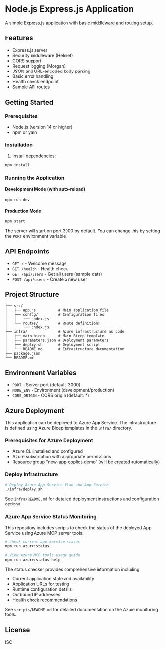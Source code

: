# Node.js Express.js Application

A simple Express.js application with basic middleware and routing setup.

## Features

- Express.js server
- Security middleware (Helmet)
- CORS support
- Request logging (Morgan)
- JSON and URL-encoded body parsing
- Basic error handling
- Health check endpoint
- Sample API routes

## Getting Started

### Prerequisites

- Node.js (version 14 or higher)
- npm or yarn

### Installation

1. Install dependencies:
```bash
npm install
```

### Running the Application

#### Development Mode (with auto-reload)
```bash
npm run dev
```

#### Production Mode
```bash
npm start
```

The server will start on port 3000 by default. You can change this by setting the `PORT` environment variable.

## API Endpoints

- `GET /` - Welcome message
- `GET /health` - Health check
- `GET /api/users` - Get all users (sample data)
- `POST /api/users` - Create a new user

## Project Structure

```
├── src/
│   ├── app.js          # Main application file
│   ├── config/         # Configuration files
│   │   └── index.js
│   └── routes/         # Route definitions
│       └── index.js
├── infra/              # Azure infrastructure as code
│   ├── main.bicep      # Main Bicep template
│   ├── parameters.json # Deployment parameters
│   ├── deploy.sh       # Deployment script
│   └── README.md       # Infrastructure documentation
├── package.json
└── README.md
```

## Environment Variables

- `PORT` - Server port (default: 3000)
- `NODE_ENV` - Environment (development/production)
- `CORS_ORIGIN` - CORS origin (default: *)

## Azure Deployment

This application can be deployed to Azure App Service. The infrastructure is defined using Azure Bicep templates in the `infra/` directory.

### Prerequisites for Azure Deployment

- Azure CLI installed and configured
- Azure subscription with appropriate permissions
- Resource group "new-app-copliot-demo" (will be created automatically)

### Deploy Infrastructure

```bash
# Deploy Azure App Service Plan and App Service
./infra/deploy.sh
```

See `infra/README.md` for detailed deployment instructions and configuration options.

### Azure App Service Status Monitoring

This repository includes scripts to check the status of the deployed App Service using Azure MCP server tools:

```bash
# Check current App Service status
npm run azure:status

# View Azure MCP tools usage guide
npm run azure:status-help
```

The status checker provides comprehensive information including:
- Current application state and availability
- Application URLs for testing
- Runtime configuration details
- Outbound IP addresses
- Health check recommendations

See `scripts/README.md` for detailed documentation on the Azure monitoring tools.

## License

ISC
